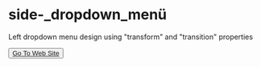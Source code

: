 # side-_dropdown_menü

Left dropdown menu design using "transform" and "transition" properties


<button><a href="https://muratbzc.github.io/side-_drop_down_men-/">Go To Web Site</a></button>
